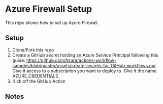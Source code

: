 # Azure Firewall Setup

This repo shows how to set up Azure Firewall.

## Setup

1. Clone/Fork this repo
2. Create a GitHub secret holding an Azure Service Principal following this guide: <https://github.com/Azure/actions-workflow-samples/blob/master/assets/create-secrets-for-GitHub-workflows.md>. Give it access to a _subscription_ you want to deploy to. Give it the name AZURE_CREDENTIALS.
3. Kick off the GitHub Action

## Notes
